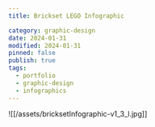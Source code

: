 ```yaml
---
title: Brickset LEGO Infographic

category: graphic-design
date: 2024-01-31
modified: 2024-01-31
pinned: false
publish: true
tags:
  - portfolio
  - graphic-design
  - infographics
---
```


![[/assets/bricksetInfographic-v1_3_l.jpg]]
